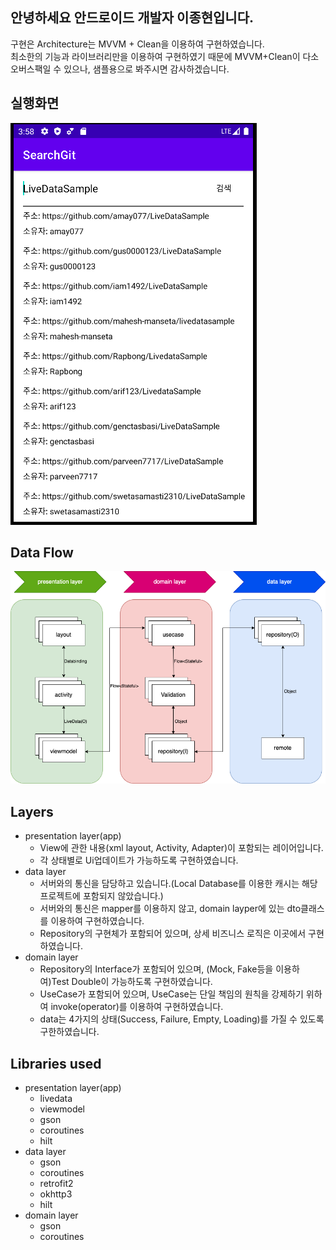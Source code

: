 ## 안녕하세요 안드로이드 개발자 이종현입니다.<br>
구현은 Architecture는 MVVM + Clean을 이용하여 구현하였습니다.<br>
최소한의 기능과 라이브러리만을 이용하여 구현하였기 때문에 MVVM+Clean이 다소 오버스팩일 수 있으나, 샘플용으로 봐주시면 감사하겠습니다.<br>

실행화면
------------
![Structure](images/실행화면.png)

Data Flow
------------
![Structure](images/data_flow.png)

Layers
------------
- presentation layer(app)
  - View에 관한 내용(xml layout, Activity, Adapter)이 포함되는 레이어입니다.
  - 각 상태별로  Ui업데이트가 가능하도록 구현하였습니다.
- data layer
  - 서버와의 통신을 담당하고 있습니다.(Local Database를 이용한 캐시는 해당 프로젝트에 포함되지 않았습니다.)
  - 서버와의 통신은 mapper를 이용하지 않고, domain layper에 있는 dto클래스를 이용하여 구현하였습니다.
  - Repository의 구현체가 포함되어 있으며, 상세 비즈니스 로직은 이곳에서 구현하였습니다.
- domain layer
  - Repository의 Interface가 포함되어 있으며, (Mock, Fake등을 이용하여)Test Double이 가능하도록 구현하였습니다.
  - UseCase가 포함되어 있으며, UseCase는 단일 책임의 원칙을 강제하기 위하여 invoke(operator)를 이용하여 구현하였습니다. 
  - data는 4가지의 상태(Success, Failure, Empty, Loading)를 가질 수 있도록 구한하였습니다.

Libraries used
------------
- presentation layer(app)
  - livedata
  - viewmodel
  - gson
  - coroutines
  - hilt
- data layer
  - gson
  - coroutines
  - retrofit2
  - okhttp3
  - hilt
- domain layer
  - gson
  - coroutines

